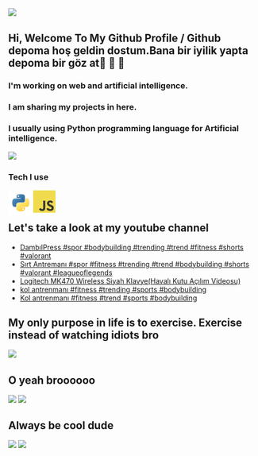 <img src = "https://media.giphy.com/media/elIOcyMtMF4BJcWVmU/giphy.gif">

## Hi, Welcome To My Github Profile / Github depoma hoş geldin dostum.Bana bir iyilik yapta depoma bir göz at👋 👋 👋

### I'm working on web and artificial intelligence. 
### I am sharing my projects in here. 
### I usually using Python programming language for Artificial intelligence. 

<img src = "https://media.giphy.com/media/bJg5OW3DTWfhC/giphy.gif">

### Tech I use

<img align="left" src="https://raw.githubusercontent.com/github/explore/80688e429a7d4ef2fca1e82350fe8e3517d3494d/topics/python/python.png" width="50" height="50" />

<img align="left" src="https://raw.githubusercontent.com/github/explore/80688e429a7d4ef2fca1e82350fe8e3517d3494d/topics/javascript/javascript.png" width="45" height="45" />
<br /><br />

## Let's take a look at my youtube channel

<!-- YOUTUBE:START -->
- [DambılPress #spor #bodybuilding #trending #trend #fitness #shorts #valorant](https://www.youtube.com/watch?v=Al8sB-LlCjE)
- [Sırt Antremanı #spor #fitness #trending #trend #bodybuilding #shorts #valorant #leagueoflegends](https://www.youtube.com/watch?v=moaYzwywCXA)
- [Logitech MK470 Wireless Siyah Klavye&lpar;Havalı Kutu Açılım Videosu&rpar;](https://www.youtube.com/watch?v=TN6bG653V1c)
- [kol antrenmanı #fitness #trending #sports #bodybuilding](https://www.youtube.com/watch?v=EfSLmn7_Y8Y)
- [Kol antrenmanı #fitness #trend #sports #bodybuilding](https://www.youtube.com/watch?v=Hbm3TS9PjCs)
<!-- YOUTUBE:END -->

## My only purpose in life is to exercise. Exercise instead of watching idiots bro

<img src = "https://media.giphy.com/media/t9lBEE2FGMzbY9s5IX/giphy.gif">

## O yeah broooooo

<img src = "https://media.giphy.com/media/8TCcIPtXc8ulZQCxEi/giphy.gif">
<img src = "https://media.giphy.com/media/VH8ROjXecTvsQ/giphy.gif">

## Always be cool dude

<img src = "https://media.giphy.com/media/fCU2DZF6nc39oaxCIT/giphy.gif">
<img src = "https://media.giphy.com/media/m12G1Wn6c5qkE/giphy.gif">

